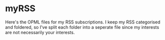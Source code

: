 # myRSS

Here's the OPML files for my RSS subscriptions. I keep my RSS categorised and foldered, so I've split each folder into a seperate file since my interests are not necessarily your interests.
